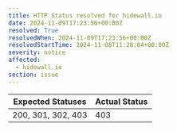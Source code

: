 ```yaml
---
title: HTTP Status resolved for hidewall.io
date: 2024-11-09T17:23:56+00:00Z
resolved: True
resolvedWhen: 2024-11-09T17:23:56+00:00Z
resolvedStartTime: 2024-11-08T11:28:04+00:00Z
severity: notice
affected:
  - hidewall.io
section: issue
---
```


| Expected Statuses | Actual Status  |
|-------------------|----------------|
| 200, 301, 302, 403 | 403 |
